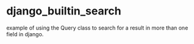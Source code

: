 # django_builtin_search
example of using the Query class to search for a result in more than one field in django.


